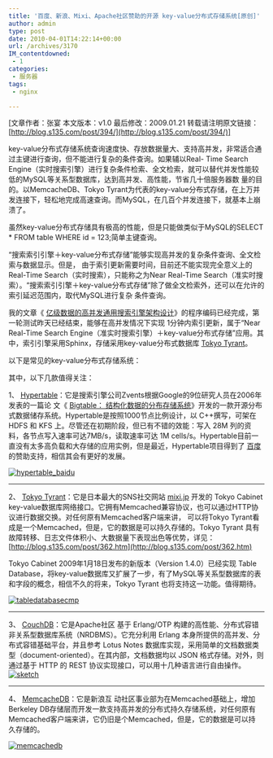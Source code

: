 ```yaml
---
title: '百度、新浪、Mixi、Apache社区赞助的开源 key-value分布式存储系统[原创]'
author: admin
type: post
date: 2010-04-01T14:22:14+00:00
url: /archives/3170
IM_contentdowned:
 - 1
categories:
 - 服务器
tags:
 - nginx

---
```

[文章作者：张宴 本文版本：v1.0 最后修改：2009.01.21 转载请注明原文链接： [http://blog.s135.com/post/394/](http://blog.s135.com/post/394/)]

key-value分布式存储系统查询速度快、存放数据量大、支持高并发，非常适合通过主键进行查询，但不能进行复杂的条件查询。如果辅以Real- Time Search Engine（实时搜索引擎）进行复杂条件检索、全文检索，就可以替代并发性能较低的MySQL等关系型数据库，达到高并发、高性能，节省几十倍服务器数 量的目的。以MemcacheDB、Tokyo Tyrant为代表的key-value分布式存储，在上万并发连接下，轻松地完成高速查询。而MySQL，在几百个并发连接下，就基本上崩溃了。

虽然key-value分布式存储具有极高的性能，但是只能做类似于MySQL的SELECT * FROM table WHERE id = 123;简单主键查询。

“搜索索引引擎＋key-value分布式存储”能够实现高并发的复杂条件查询、全文检索与数据显示。但是， 由于索引更新需要时间，目前还不能实现完全意义上的Real-Time Search（实时搜索），只能称之为Near Real-Time Search（准实时搜索）。“搜索索引引擎＋key-value分布式存储”除了做全文检索外，还可以在允许的索引延迟范围内，取代MySQL进行复杂 条件查询。

我的文章《 [亿级数据的高并发通用搜索引擎架构设计](http://blog.s135.com/post/385.htm)》的程序编码已经完成，第一轮测试昨天已经结束，能够在高并发情况下实现 1分钟内索引更新，属于“Near Real-Time Search Engine（准实时搜索引擎）＋key-value分布式存储”应用。其中，索引引擎采用Sphinx，存储采用key-value分布式数据库 [Tokyo Tyrant](http://tokyocabinet.sourceforge.net/index.html)。

以下是常见的key-value分布式存储系统：

其中，以下几款值得关注：

1、 [Hypertable](http://hypertable.org/)：它是搜索引擎公司Zvents根据Google的9位研究人员在2006年发表的一篇论 文《 [Bigtable： 结构化数据的分布存储系统](http://labs.google.com/papers/bigtable.html)》开发的一款开源分布式数据储存系统。Hypertable是按照1000节点比例设计，以 C++撰写，可架在 HDFS 和 KFS 上。尽管还在初期阶段，但已有不错的效能：写入 28M 列的资料，各节点写入速率可达7MB/s，读取速率可达 1M cells/s。Hypertable目前一直没有太多高负载和大存储的应用实例，但是最近，Hypertable项目得到了 [百度](http://www.baidu.com/) 的赞助支持，相信其会有更好的发展。

[][1][][2][![hypertable_baidu](http://blog.haohtml.com/wp-content/uploads/2010/04/hypertable_baidu.gif)][2]

* * *

[
][2] 2、 [Tokyo Tyrant](http://tokyocabinet.sourceforge.net/index.html)：它是日本最大的SNS社交网站 [mixi.jp](http://mixi.jp/) 开发的 Tokyo Cabinet key-value数据库网络接口。它拥有Memcached兼容协议，也可以通过HTTP协议进行数据交换。对任何原有Memcached客户端来讲， 可以将Tokyo Tyrant看成是一个Memcached，但是，它的数据是可以持久存储的。Tokyo Tyrant 具有故障转移、日志文件体积小、大数据量下表现出色等优势，详见： [http://blog.s135.com/post/362.htm](http://blog.s135.com/post/362.htm)

Tokyo Cabinet 2009年1月18日发布的新版本（Version 1.4.0）已经实现 Table Database，将key-value数据库又扩展了一步，有了MySQL等关系型数据库的表和字段的概念，相信不久的将来，Tokyo Tyrant 也将支持这一功能。值得期待。

[][2][![tabledatabasecmp](http://blog.haohtml.com/wp-content/uploads/2010/04/tabledatabasecmp.png)][3]

* * *

3、 [CouchDB](http://couchdb.apache.org/)：它是Apache社区 基于 Erlang/OTP 构建的高性能、分布式容错非关系型数据库系统（NRDBMS）。它充分利用 Erlang 本身所提供的高并发、分布式容错基础平台，并且参考 Lotus Notes 数据库实现，采用简单的文档数据类型（document-oriented）。在其内部，文档数据均以 JSON 格式存储。对外，则通过基于 HTTP 的 REST 协议实现接口，可以用十几种语言进行自由操作。
[![sketch](http://blog.haohtml.com/wp-content/uploads/2010/04/sketch.png)][4]

* * *

4、 [MemcacheDB](http://memcachedb.org/)：它是新浪互 动社区事业部为在Memcached基础上，增加Berkeley DB存储层而开发一款支持高并发的分布式持久存储系统，对任何原有Memcached客户端来讲，它仍旧是个Memcached，但是，它的数据是可以持 久存储的。

[![memcachedb](http://blog.haohtml.com/wp-content/uploads/2010/04/memcachedb.jpg)][5]

 [1]: ../wp-content/uploads/2010/04/hypertable_baidu.gif
 [2]: http://blog.haohtml.com/wp-content/uploads/2010/04/hypertable_baidu.gif
 [3]: http://blog.haohtml.com/wp-content/uploads/2010/04/tabledatabasecmp.png
 [4]: http://blog.haohtml.com/wp-content/uploads/2010/04/sketch.png
 [5]: http://blog.haohtml.com/wp-content/uploads/2010/04/memcachedb.jpg